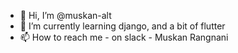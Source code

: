 - 👋 Hi, I’m @muskan-alt
- 🌱 I’m currently learning django, and a bit of flutter
- 📫 How to reach me - on slack - Muskan Rangnani

<!---
muskan-alt/muskan-alt is a ✨ special ✨ repository because its `README.md` (this file) appears on your GitHub profile.
You can click the Preview link to take a look at your changes.
--->
